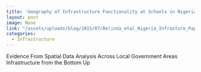 ```yaml
---
title: 'Geography of Infrastructure Functionality at Schools in Nigeria:'
layout: post
image: None
link: "/assets/uploads/blog/2015/07/Belinda_etal_Nigeria_Infrasture_Paper-Papers-in-Applied-Geography.pdf"
categories:
  - Infrastructure
---
```


Evidence From Spatial Data Analysis Across Local Government Areas Infrastructure from the Bottom Up
